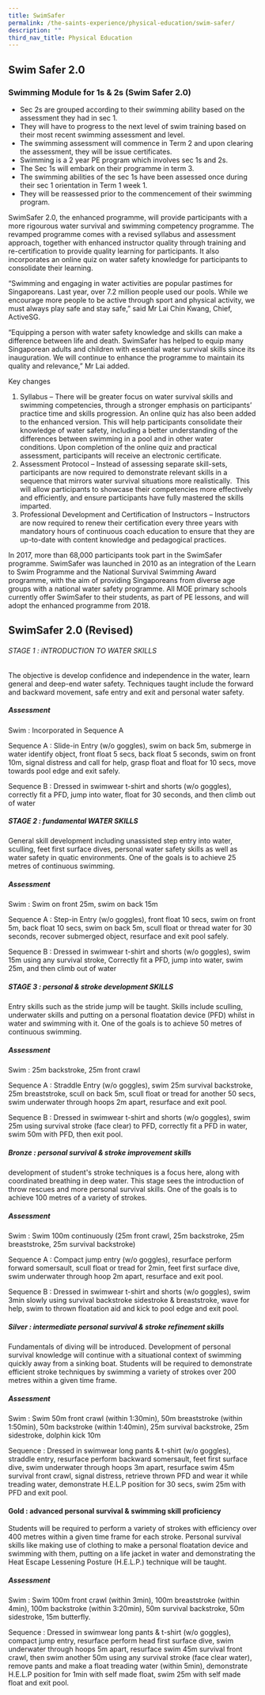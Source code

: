 ```yaml
---
title: SwimSafer
permalink: /the-saints-experience/physical-education/swim-safer/
description: ""
third_nav_title: Physical Education
---
```


## Swim Safer 2.0

### Swimming Module for 1s & 2s (Swim Safer 2.0)

*   Sec 2s are grouped according to their swimming ability based on the assessment they had in sec 1.
*   They will have to progress to the next level of swim training based on their most recent swimming assessment and level.
*   The swimming assessment will commence in Term 2 and upon clearing the assessment, they will be issue certificates.
*   Swimming is a 2 year PE program which involves sec 1s and 2s.
*   The Sec 1s will embark on their programme in term 3.
*   The swimming abilities of the sec 1s have been assessed once during their sec 1 orientation in Term 1 week 1.
*   They will be reassessed prior to the commencement of their swimming program.

SwimSafer 2.0, the enhanced programme, will provide participants with a more rigourous water survival and swimming competency programme. The revamped programme comes with a revised syllabus and assessment approach, together with enhanced instructor quality through training and re-certification to provide quality learning for participants. It also incorporates an online quiz on water safety knowledge for participants to consolidate their learning.

“Swimming and engaging in water activities are popular pastimes for Singaporeans. Last year, over 7.2 million people used our pools. While we encourage more people to be active through sport and physical activity, we must always play safe and stay safe,” said Mr Lai Chin Kwang, Chief, ActiveSG.

“Equipping a person with water safety knowledge and skills can make a difference between life and death. SwimSafer has helped to equip many Singaporean adults and children with essential water survival skills since its inauguration. We will continue to enhance the programme to maintain its quality and relevance,” Mr Lai added.

Key changes

1.  Syllabus – There will be greater focus on water survival skills and swimming competencies, through a stronger emphasis on participants’ practice time and skills progression. An online quiz has also been added to the enhanced version. This will help participants consolidate their knowledge of water safety, including a better understanding of the differences between swimming in a pool and in other water conditions. Upon completion of the online quiz and practical assessment, participants will receive an electronic certificate.
2.  Assessment Protocol – Instead of assessing separate skill-sets, participants are now required to demonstrate relevant skills in a sequence that mirrors water survival situations more realistically.  This will allow participants to showcase their competencies more effectively and efficiently, and ensure participants have fully mastered the skills imparted.
3.  Professional Development and Certification of Instructors – Instructors are now required to renew their certification every three years with mandatory hours of continuous coach education to ensure that they are up-to-date with content knowledge and pedagogical practices.

In 2017, more than 68,000 participants took part in the SwimSafer programme. SwimSafer was launched in 2010 as an integration of the Learn to Swim Programme and the National Survival Swimming Award programme, with the aim of providing Singaporeans from diverse age groups with a national water safety programme. All MOE primary schools currently offer SwimSafer to their students, as part of PE lessons, and will adopt the enhanced programme from 2018. 

  

SwimSafer 2.0 (Revised)
-----------------------

###### STAGE 1 : iNTRODUCTION TO WATER SKILLS



The objective is develop confidence and independence in the water, learn general and deep-end water safety. Techniques taught include the forward and backward movement, safe entry and exit and personal water safety.

  

##### Assessment

Swim : Incorporated in Sequence A

Sequence A : Slide-in Entry (w/o goggles), swim on back 5m, submerge in water identify object, front float 5 secs, back float 5 seconds, swim on front 10m, signal distress and call for help, grasp float and float for 10 secs, move towards pool edge and exit safely.

Sequence B : Dressed in swimwear t-shirt and shorts (w/o goggles), correctly fit a PFD, jump into water, float for 30 seconds, and then climb out of water

  

##### STAGE 2 : fundamental WATER SKILLS

  

General skill development including unassisted step entry into water, sculling, feet first surface dives, personal water safety skills as well as water safety in quatic environments. One of the goals is to achieve 25 metres of continuous swimming.



##### Assessment

Swim : Swim on front 25m, swim on back 15m

Sequence A : Step-in Entry (w/o goggles), front float 10 secs, swim on front 5m, back float 10 secs, swim on back 5m, scull float or thread water for 30 seconds, recover submerged object, resurface and exit pool safely.

Sequence B : Dressed in swimwear t-shirt and shorts (w/o goggles), swim 15m using any survival stroke, Correctly fit a PFD, jump into water, swim 25m, and then climb out of water

  

##### STAGE 3 : personal & stroke development SKILLS

  

Entry skills such as the stride jump will be taught. Skills include sculling, underwater skills and putting on a personal floatation device (PFD) whilst in water and swimming with it. One of the goals is to achieve 50 metres of continuous swimming.



##### Assessment

Swim : 25m backstroke, 25m front crawl

Sequence A : Straddle Entry (w/o goggles), swim 25m survival backstroke, 25m breaststroke, scull on back 5m, scull float or tread for another 50 secs, swim underwater through hoops 2m apart, resurface and exit pool.

Sequence B : Dressed in swimwear t-shirt and shorts (w/o goggles), swim 25m using survival stroke (face clear) to PFD, correctly fit a PFD in water, swim 50m with PFD, then exit pool.

  

##### Bronze : personal survival & stroke improvement skills

  

development of student's stroke techniques is a focus here, along with coordinated breathing in deep water. This stage sees the introduction of throw rescues and more personal survival skills. One of the goals is to achieve 100 metres of a variety of strokes.


##### Assessment

Swim : Swim 100m continuously (25m front crawl, 25m backstroke, 25m breaststroke, 25m survival backstroke)

Sequence A : Compact jump entry (w/o goggles), resurface perform forward somersault, scull float or tread for 2min, feet first surface dive, swim underwater through hoop 2m apart, resurface and exit pool.

Sequence B : Dressed in swimwear t-shirt and shorts (w/o goggles), swim 3min slowly using survival backstroke sidestroke & breaststroke, wave for help, swim to thrown floatation aid and kick to pool edge and exit pool.

  

##### Silver : intermediate personal survival & stroke refinement skills

  

Fundamentals of diving will be introduced. Development of personal survival knowledge will continue with a situational context of swimming quickly away from a sinking boat. Students will be required to demonstrate efficient stroke techniques by swimming a variety of strokes over 200 metres within a given time frame.



##### Assessment

Swim : Swim 50m front crawl (within 1:30min), 50m breaststroke (within 1:50min), 50m backstroke (within 1:40min), 25m survival backstroke, 25m sidestroke, dolphin kick 10m

Sequence : Dressed in swimwear long pants & t-shirt (w/o goggles), straddle entry, resurface perform backward somersault, feet first surface dive, swim underwater through hoops 3m apart, resurface swim 45m survival front crawl, signal distress, retrieve thrown PFD and wear it while treading water, demonstrate H.E.L.P position for 30 secs, swim 25m with PFD and exit pool.

  

#### Gold : advanced personal survival & swimming skill proficiency

  

Students will be required to perform a variety of strokes with efficiency over 400 metres within a given time frame for each stroke. Personal survival skills like making use of clothing to make a personal floatation device and swimming with them, putting on a life jacket in water and demonstrating the Heat Escape Lessening Posture (H.E.L.P.) technique will be taught.



##### Assessment

Swim : Swim 100m front crawl (within 3min), 100m breaststroke (within 4min), 100m backstroke (within 3:20min), 50m survival backstroke, 50m sidestroke, 15m butterfly.

Sequence : Dressed in swimwear long pants & t-shirt (w/o goggles), compact jump entry, resurface perform head first surface dive, swim underwater through hoops 5m apart, resurface swim 45m survival front crawl, then swim another 50m using any survival stroke (face clear water), remove pants and make a float treading water (within 5min), demonstrate H.E.L.P position for 1min with self made float, swim 25m with self made float and exit pool.